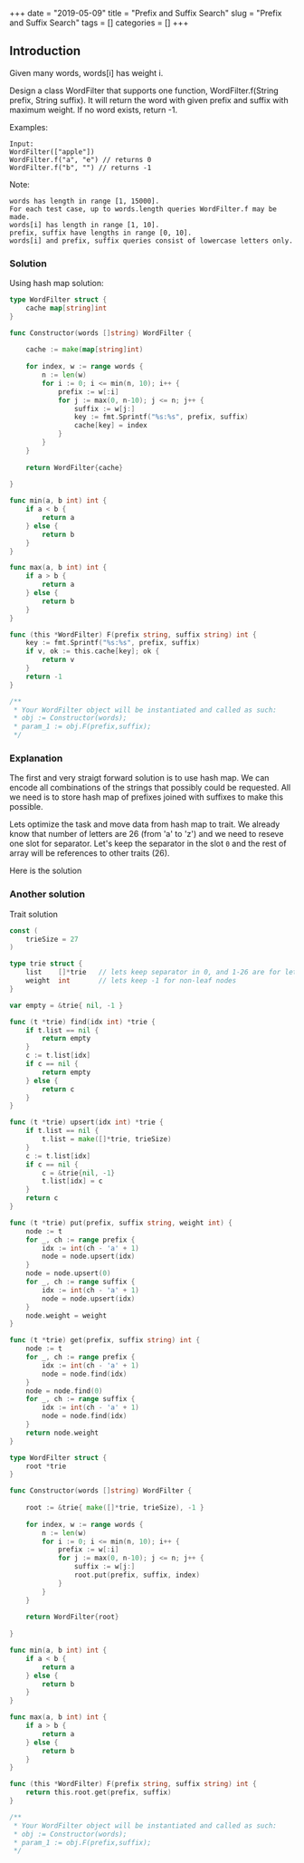 +++
date = "2019-05-09"
title = "Prefix and Suffix Search"
slug = "Prefix and Suffix Search"
tags = []
categories = []
+++

## Introduction

Given many words, words[i] has weight i.

Design a class WordFilter that supports one function, WordFilter.f(String prefix, String suffix). It will return the word with given prefix and suffix with maximum weight. If no word exists, return -1.

Examples:
```
Input:
WordFilter(["apple"])
WordFilter.f("a", "e") // returns 0
WordFilter.f("b", "") // returns -1
```

Note:
```
words has length in range [1, 15000].
For each test case, up to words.length queries WordFilter.f may be made.
words[i] has length in range [1, 10].
prefix, suffix have lengths in range [0, 10].
words[i] and prefix, suffix queries consist of lowercase letters only.
```

### Solution

Using hash map solution:
``` go
type WordFilter struct {
    cache map[string]int
}

func Constructor(words []string) WordFilter {
    
    cache := make(map[string]int)
    
    for index, w := range words {
        n := len(w)
        for i := 0; i <= min(n, 10); i++ {
            prefix := w[:i] 
            for j := max(0, n-10); j <= n; j++ {
                suffix := w[j:]                
                key := fmt.Sprintf("%s:%s", prefix, suffix)
                cache[key] = index
            }
        }
    }
    
    return WordFilter{cache}
    
}

func min(a, b int) int {
    if a < b {
        return a
    } else {
        return b
    }
}

func max(a, b int) int {
    if a > b {
        return a
    } else {
        return b
    }
}

func (this *WordFilter) F(prefix string, suffix string) int {
    key := fmt.Sprintf("%s:%s", prefix, suffix)
    if v, ok := this.cache[key]; ok {
        return v
    }
    return -1
}

/**
 * Your WordFilter object will be instantiated and called as such:
 * obj := Constructor(words);
 * param_1 := obj.F(prefix,suffix);
 */
```

### Explanation

The first and very straigt forward solution is to use hash map. 
We can encode all combinations of the strings that possibly could be requested. 
All we need is to store hash map of prefixes joined with suffixes to make this possible. 

Lets optimize the task and move data from hash map to trait.
We already know that number of letters are 26 (from 'a' to 'z') and we need to reseve one slot for separator.
Let's keep the separator in the slot `0` and the rest of array will be references to other traits (26).

Here is the solution

### Another solution

Trait solution
``` go
const (
    trieSize = 27
)

type trie struct {
    list    []*trie   // lets keep separator in 0, and 1-26 are for letters a-z
    weight  int       // lets keep -1 for non-leaf nodes
}

var empty = &trie{ nil, -1 }

func (t *trie) find(idx int) *trie {
    if t.list == nil {
        return empty
    }
    c := t.list[idx]
    if c == nil {
        return empty
    } else {
        return c
    }
}

func (t *trie) upsert(idx int) *trie {
    if t.list == nil {
        t.list = make([]*trie, trieSize)
    }
    c := t.list[idx]
    if c == nil {
        c = &trie{nil, -1}
        t.list[idx] = c
    } 
    return c
}

func (t *trie) put(prefix, suffix string, weight int) {
    node := t
    for _, ch := range prefix {
        idx := int(ch - 'a' + 1)
        node = node.upsert(idx)    
    }
    node = node.upsert(0)
    for _, ch := range suffix {
        idx := int(ch - 'a' + 1)
        node = node.upsert(idx)    
    }    
    node.weight = weight
}

func (t *trie) get(prefix, suffix string) int {
    node := t
    for _, ch := range prefix {
        idx := int(ch - 'a' + 1)
        node = node.find(idx)    
    }
    node = node.find(0)
    for _, ch := range suffix {
        idx := int(ch - 'a' + 1)
        node = node.find(idx)    
    }    
    return node.weight   
}

type WordFilter struct {
    root *trie
}

func Constructor(words []string) WordFilter {
    
    root := &trie{ make([]*trie, trieSize), -1 }
    
    for index, w := range words {
        n := len(w)
        for i := 0; i <= min(n, 10); i++ {
            prefix := w[:i] 
            for j := max(0, n-10); j <= n; j++ {
                suffix := w[j:]         
                root.put(prefix, suffix, index)
            }
        }
    }
    
    return WordFilter{root}
    
}

func min(a, b int) int {
    if a < b {
        return a
    } else {
        return b
    }
}

func max(a, b int) int {
    if a > b {
        return a
    } else {
        return b
    }
}

func (this *WordFilter) F(prefix string, suffix string) int {
    return this.root.get(prefix, suffix)
}

/**
 * Your WordFilter object will be instantiated and called as such:
 * obj := Constructor(words);
 * param_1 := obj.F(prefix,suffix);
 */
```

